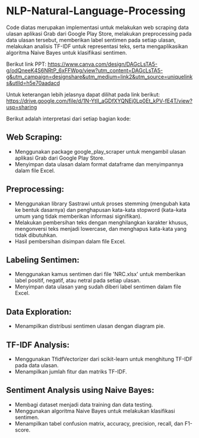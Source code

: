 # NLP-Natural-Language-Processing

Code diatas merupakan implementasi untuk melakukan web scraping data ulasan aplikasi Grab dari Google Play Store, melakukan preprocessing pada data ulasan tersebut, memberikan label sentimen pada setiap ulasan, melakukan analisis TF-IDF untuk representasi teks, serta mengaplikasikan algoritma Naive Bayes untuk klasifikasi sentimen. 

Berikut link PPT: 
https://www.canva.com/design/DAGcLsTA5-g/odQneeK4S6NRtP_6xFFWpg/view?utm_content=DAGcLsTA5-g&utm_campaign=designshare&utm_medium=link2&utm_source=uniquelinks&utlId=h5e70aadacd

Untuk keterangan lebih jelasnya dapat dilihat pada link berikut: 
https://drive.google.com/file/d/1N-YtII_aGDfXYQNEj0Lp0Et_kPV-fE4T/view?usp=sharing

Berikut adalah interpretasi dari setiap bagian kode:

## Web Scraping:

* Menggunakan package google_play_scraper untuk mengambil ulasan aplikasi Grab dari Google Play Store.
* Menyimpan data ulasan dalam format dataframe dan menyimpannya dalam file Excel.

## Preprocessing:

* Menggunakan library Sastrawi untuk proses stemming (mengubah kata ke bentuk dasarnya) dan penghapusan kata-kata stopword (kata-kata umum yang tidak memberikan informasi signifikan).
* Melakukan pembersihan teks dengan menghilangkan karakter khusus, mengonversi teks menjadi lowercase, dan menghapus kata-kata yang tidak dibutuhkan.
* Hasil pembersihan disimpan dalam file Excel.

## Labeling Sentimen:

* Menggunakan kamus sentimen dari file 'NRC.xlsx' untuk memberikan label positif, negatif, atau netral pada setiap ulasan.
* Menyimpan data ulasan yang sudah diberi label sentimen dalam file Excel.

## Data Exploration:

* Menampilkan distribusi sentimen ulasan dengan diagram pie.

## TF-IDF Analysis:

* Menggunakan TfidfVectorizer dari scikit-learn untuk menghitung TF-IDF pada data ulasan.
* Menampilkan jumlah fitur dan matriks TF-IDF.

## Sentiment Analysis using Naive Bayes:

* Membagi dataset menjadi data training dan data testing.
* Menggunakan algoritma Naive Bayes untuk melakukan klasifikasi sentimen.
* Menampilkan tabel confusion matrix, accuracy, precision, recall, dan F1-score.
